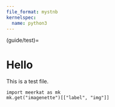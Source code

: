 ```yaml
---
file_format: mystnb
kernelspec:
  name: python3
---
```


(guide/test)=

# Hello

This is a test file. 


```{code-cell} ipython3
import meerkat as mk
mk.get("imagenette")[["label", "img"]]
```